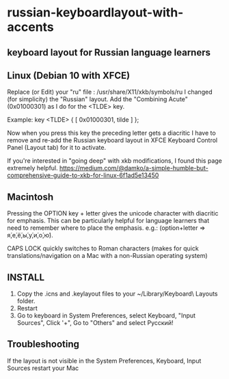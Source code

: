 # russian-keyboardlayout-with-accents

keyboard layout for Russian language learners 
---------------------------------------------

Linux (Debian 10 with XFCE)
---------------------------

Replace (or Edit) your "ru" file : /usr/share/X11/xkb/symbols/ru
I changed (for simplicity) the "Russian" layout.
Add the "Combining Acute" (0x01000301) as I do for the \<TLDE\> key.
  
Example:
key \<TLDE\> { [ 0x01000301, tilde ] };

Now when you press this key the preceding letter gets a diacritic
I have to remove and re-add the Russian keyboard layout in XFCE Keyboard Control Panel (Layout tab) for it to activate.

If you're interested in "going deep" with xkb modifications, I found this page extremely helpful.
https://medium.com/@damko/a-simple-humble-but-comprehensive-guide-to-xkb-for-linux-6f1ad5e13450

Macintosh 
-------------------------------------------------------

Pressing the OPTION key + letter gives the unicode character with diacritic for emphasis.  This can be particularly helpful for language learners that need to remember where to place the emphasis.  e.g.: (option+letter => я́,е́,ё́,ы́,у́,и́,о́,ю́).  

CAPS LOCK quickly switches to Roman characters (makes for quick translations/navigation on a Mac with a non-Russian operating system)

INSTALL
-------
1. Copy the .icns and .keylayout files to your ~/Library/Keyboard\ Layouts folder.
2. Restart
3. Go to keyboard in System Preferences, select Keyboard, "Input Sources", Click '+", Go to "Others" and select Русский!

Troubleshooting
---------------
If the layout is not visible in the System Preferences, Keyboard, Input Sources restart your Mac
